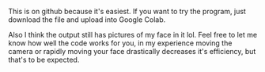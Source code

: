 This is on github because it's easiest. If you want to try the program, just download the file and upload into Google Colab.

Also I think the output still has pictures of my face in it lol.
Feel free to let me know how well the code works for you, in my experience moving the camera or rapidly moving your face drastically decreases it's efficiency, but that's to be expected.
